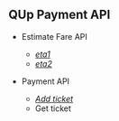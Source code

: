 ## QUp Payment API

- Estimate Fare API
    - *[eta1](https://github.com/hnthuan/hnthuan.github.io/blob/document/eta/eta1.md)*
    - *[eta2](https://github.com/hnthuan/hnthuan.github.io/blob/document/eta/eta2.md)*

- Payment API
    - *[Add ticket](https://github.com/hnthuan/hnthuan.github.io/blob/document/payment/addTicket.md)*
    - Get ticket
